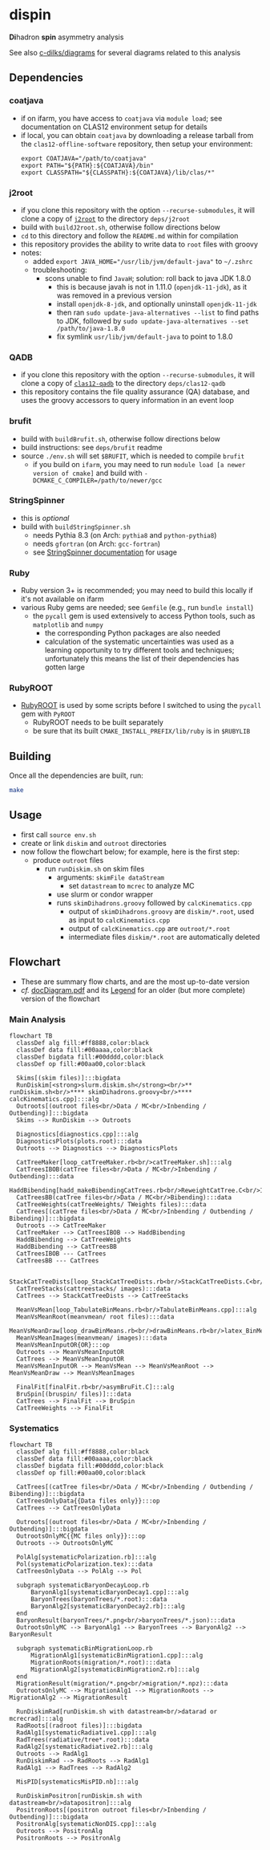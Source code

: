 # dispin
**Di**hadron **spin** asymmetry analysis

See also [c-dilks/diagrams](https://github.com/c-dilks/diagrams) for several diagrams related
to this analysis

## Dependencies

### coatjava
- if on ifarm, you have access to `coatjava` via `module load`; see
  documentation on CLAS12 environment setup for details
- if local, you can obtain `coatjava` by downloading a release tarball from the
  `clas12-offline-software` repository, then setup your environment:
  ```
  export COATJAVA="/path/to/coatjava"
  export PATH="${PATH}:${COATJAVA}/bin"
  export CLASSPATH="${CLASSPATH}:${COATJAVA}/lib/clas/*"
  ```

### j2root
- if you clone this repository with the option `--recurse-submodules`, it will
  clone a copy of [`j2root`](https://github.com/drewkenjo/j2root) to the
  directory `deps/j2root`
- build with `buildJ2root.sh`, otherwise follow directions below
- `cd` to this directory and follow the `README.md` within for compilation
- this repository provides the ability to write data to `root` files with
  groovy
- notes:
  - added `export JAVA_HOME="/usr/lib/jvm/default-java"` to `~/.zshrc`
  - troubleshooting:
    - scons unable to find `JavaH`; solution: roll back to java JDK 1.8.0
      - this is because javah is not in 1.11.0 (`openjdk-11-jdk`), as it was
        removed in a previous version
      - install `openjdk-8-jdk`, and optionally uninstall `openjdk-11-jdk`
      - then ran `sudo update-java-alternatives --list` to find paths to JDK,
        followed by `sudo update-java-alternatives --set /path/to/java-1.8.0`
      - fix symlink `usr/lib/jvm/default-java` to point to 1.8.0

### QADB
- if you clone this repository with the option `--recurse-submodules`, it will
  clone a copy of [`clas12-qadb`](https://github.com/JeffersonLab/clas12-qadb) to the
  directory `deps/clas12-qadb`
- this repository contains the file quality assurance (QA) database, and
  uses the groovy accessors to query information in an event loop

### brufit
- build with `buildBrufit.sh`, otherwise follow directions below
- build instructions: see `deps/brufit` readme
- source `./env.sh` will set `$BRUFIT`, which is needed to compile `brufit`
  - if you build on `ifarm`, you may need to run
    `module load [a newer version of cmake]` and build with
    `-DCMAKE_C_COMPILER=/path/to/newer/gcc`

### StringSpinner
- this is _optional_
- build with `buildStringSpinner.sh`
  - needs Pythia 8.3 (on Arch: `pythia8` and `python-pythia8`)
  - needs `gfortran` (on Arch: `gcc-fortran`)
  - see [StringSpinner documentation](doc/stringspinner.md) for usage


### Ruby
- Ruby version 3+ is recommended; you may need to build this locally if it's
  not available on ifarm
- various Ruby gems are needed; see `Gemfile` (e.g., run `bundle install`)
  - the `pycall` gem is used extensively to access Python tools, such as
    `matplotlib` and `numpy`
    - the corresponding Python packages are also needed
    - calculation of the systematic uncertainties was used as a learning opportunity
      to try different tools and techniques; unfortunately this means the list
      of their dependencies has gotten large

### RubyROOT
- [RubyROOT](https://github.com/odakahirokazu/RubyROOT) is used by some scripts
  before I switched to using the `pycall` gem with `PyROOT`
  - RubyROOT needs to be built separately
  - be sure that its built `CMAKE_INSTALL_PREFIX/lib/ruby` is in `$RUBYLIB`

## Building
Once all the dependencies are built, run:
```bash
make
```

## Usage
- first call `source env.sh`
- create or link `diskim` and `outroot` directories
- now follow the flowchart below; for example, here is the first step:
  - produce `outroot` files
    - run `runDiskim.sh` on skim files
      - arguments: `skimFile dataStream`
        - set `datastream` to `mcrec` to analyze MC
      - use slurm or condor wrapper
      - runs `skimDihadrons.groovy` followed by `calcKinematics.cpp`
        - output of `skimDihadrons.groovy` are `diskim/*.root`, used as 
          input to `calcKinematics.cpp`
        - output of `calcKinematics.cpp` are `outroot/*.root`
        - intermediate files `diskim/*.root` are automatically deleted

## Flowchart

- These are summary flow charts, and are the most up-to-date version
- _cf._ [docDiagram.pdf](doc/docDiagram.pdf) and its [Legend](doc/README.md)
  for an older (but more complete) version of the flowchart

### Main Analysis

```mermaid
flowchart TB
  classDef alg fill:#ff8888,color:black
  classDef data fill:#00aaaa,color:black
  classDef bigdata fill:#00dddd,color:black
  classDef op fill:#00aa00,color:black

  Skims[(skim files)]:::bigdata
  RunDiskim[<strong>slurm.diskim.sh</strong><br/>** runDiskim.sh<br/>**** skimDihadrons.groovy<br/>**** calcKinematics.cpp]:::alg
  Outroots[(outroot files<br/>Data / MC<br/>Inbending / Outbending)]:::bigdata
  Skims --> RunDiskim --> Outroots

  Diagnostics[diagnostics.cpp]:::alg
  DiagnosticsPlots(plots.root):::data
  Outroots --> Diagnostics --> DiagnosticsPlots

  CatTreeMaker[loop_catTreeMaker.rb<br/>catTreeMaker.sh]:::alg
  CatTreesIBOB(catTree files<br/>Data / MC<br/>Inbending / Outbending):::data
  HaddBibending[hadd_makeBibendingCatTrees.rb<br/>ReweightCatTree.C<br/>IndexCatTree.C<br/>StripTweights.C]:::alg
  CatTreesBB(catTree files<br/>Data / MC<br/>Bibending):::data
  CatTreeWeights(catTreeWeights/ TWeights files):::data
  CatTrees[(catTree files<br/>Data / MC<br/>Inbending / Outbending / Bibending)]:::bigdata
  Outroots --> CatTreeMaker
  CatTreeMaker --> CatTreesIBOB --> HaddBibending
  HaddBibending --> CatTreeWeights
  HaddBibending --> CatTreesBB
  CatTreesIBOB --- CatTrees
  CatTreesBB --- CatTrees

  StackCatTreeDists[loop_StackCatTreeDists.rb<br/>StackCatTreeDists.C<br/>latex_StackCatTreeDists.rb]:::alg
  CatTreeStacks(cattreestacks/ images):::data
  CatTrees --> StackCatTreeDists --> CatTreeStacks

  MeanVsMean[loop_TabulateBinMeans.rb<br/>TabulateBinMeans.cpp]:::alg
  MeanVsMeanRoot(meanvmean/ root files):::data
  MeanVsMeanDraw[loop_drawBinMeans.rb<br/>drawBinMeans.rb<br/>latex_BinMeans.rb]:::alg
  MeanVsMeanImages(meanvmean/ images):::data
  MeanVsMeanInputOR{OR}:::op
  Outroots --> MeanVsMeanInputOR
  CatTrees --> MeanVsMeanInputOR
  MeanVsMeanInputOR --> MeanVsMean --> MeanVsMeanRoot --> MeanVsMeanDraw --> MeanVsMeanImages

  FinalFit[finalFit.rb<br/>asymBruFit.C]:::alg
  BruSpin[(bruspin/ files)]:::data
  CatTrees --> FinalFit --> BruSpin
  CatTreeWeights --> FinalFit

```

### Systematics
```mermaid
flowchart TB
  classDef alg fill:#ff8888,color:black
  classDef data fill:#00aaaa,color:black
  classDef bigdata fill:#00dddd,color:black
  classDef op fill:#00aa00,color:black

  CatTrees[(catTree files<br/>Data / MC<br/>Inbending / Outbending / Bibending)]:::bigdata
  CatTreesOnlyData{{Data files only}}:::op
  CatTrees --> CatTreesOnlyData

  Outroots[(outroot files<br/>Data / MC<br/>Inbending / Outbending)]:::bigdata
  OutrootsOnlyMC{{MC files only}}:::op
  Outroots --> OutrootsOnlyMC

  PolAlg[systematicPolarization.rb]:::alg
  Pol(systematicPolarization.tex):::data
  CatTreesOnlyData --> PolAlg --> Pol

  subgraph systematicBaryonDecayLoop.rb
      BaryonAlg1[systematicBaryonDecay1.cpp]:::alg
      BaryonTrees(baryonTrees/*.root):::data
      BaryonAlg2[systematicBaryonDecay2.rb]:::alg
  end
  BaryonResult(baryonTrees/*.png<br/>baryonTrees/*.json):::data
  OutrootsOnlyMC --> BaryonAlg1 --> BaryonTrees --> BaryonAlg2 --> BaryonResult

  subgraph systematicBinMigrationLoop.rb
      MigrationAlg1[systematicBinMigration1.cpp]:::alg
      MigrationRoots(migration/*.root):::data
      MigrationAlg2[systematicBinMigration2.rb]:::alg
  end
  MigrationResult(migration/*.png<br/>migration/*.npz):::data
  OutrootsOnlyMC --> MigrationAlg1 --> MigrationRoots --> MigrationAlg2 --> MigrationResult

  RunDiskimRad[runDiskim.sh with datastream<br/>datarad or mcrecrad]:::alg
  RadRoots[(radroot files)]:::bigdata
  RadAlg1[systematicRadiative1.cpp]:::alg
  RadTrees(radiative/tree*.root):::data
  RadAlg2[systematicRadiative2.rb]:::alg
  Outroots --> RadAlg1
  RunDiskimRad --> RadRoots --> RadAlg1
  RadAlg1 --> RadTrees --> RadAlg2

  MisPID[systematicsMisPID.nb]:::alg

  RunDiskimPositron[runDiskim.sh with datastream<br/>datapositron]:::alg
  PositronRoots[(positron outroot files<br/>Inbending / Outbending)]:::bigdata
  PositronAlg[systematicNonDIS.cpp]:::alg
  Outroots --> PositronAlg
  PositronRoots --> PositronAlg
```
